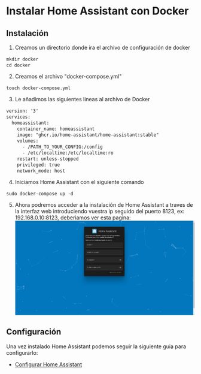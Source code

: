 # Instalar Home Assistant con Docker

## Instalación

1. Creamos un directorio donde ira el archivo de configuración de docker
~~~
mkdir docker
cd docker
~~~
2. Creamos el archivo "docker-compose.yml"
~~~
touch docker-compose.yml
~~~
3. Le añadimos las siguientes lineas al archivo de Docker
~~~
version: '3'
services:
  homeassistant:
    container_name: homeassistant
    image: "ghcr.io/home-assistant/home-assistant:stable"
    volumes:
      - /PATH_TO_YOUR_CONFIG:/config
      - /etc/localtime:/etc/localtime:ro
    restart: unless-stopped
    privileged: true
    network_mode: host
~~~
4. Iniciamos Home Assistant con el siguiente comando
~~~
sudo docker-compose up -d
~~~
5. Ahora podremos acceder a la instalación de Home Assistant a traves de la interfaz web introduciendo vuestra ip seguido del puerto 8123, ex: 192.168.0.10:8123, deberiamos ver esta pagina:
![Imagen GIT](imagenes/pagina2.png)

## Configuración

Una vez instalado Home Assistant podemos seguir la siguiente guia para configurarlo:
* [Configurar Home Assistant](homeassistant_web.md)
